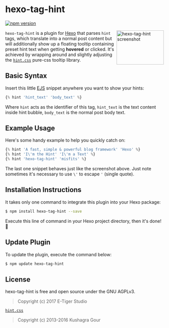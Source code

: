 
# hexo-tag-hint

[![npm version](https://badge.fury.io/js/hexo-tag-hint.svg)](https://badge.fury.io/js/hexo-tag-hint)

<img src="https://raw.githubusercontent.com/etigerstudio/hexo-tag-hint/master/hexo-tag-hint_screenshot.png" alt="hexo-tag-hint screenshot" title="hexo-tag-hint screenshot" align="right" width="150" height="108" />

`hexo-tag-hint` is a plugin for [Hexo](https://hexo.io) that parses `hint` tags,  which translate into a normal post content but will additionally show up a floating tooltip containing preset hint text when getting **hovered** or clicked. It's achieved by wrapping around and slightly adjusting the [`hint.css`](https://github.com/chinchang/hint.css) pure-css tooltip library.

## Basic Syntax

Insert this little [EJS](http://ejs.co/) snippet anywhere you want to show your hints:

```js
{% hint 'hint_text' 'body_text' %}
```

Where `hint` acts as the identifier of this tag, `hint_text` is the text content inside hint bubble, `body_text` is the normal post body text.

## Example Usage

Here's some handy example to help you quickly catch on:

```js
{% hint 'A fast, simple & powerful blog framework' 'Hexo' %}
{% hint 'I\'m the Hint' 'I\'m a Text' %}
{% hint 'hexo-tag-hint' 'misfits' %}
```

The last one snippet behaves just like the screenshot above.
Just note sometimes it's necessary to use `\'` to escape `'` (single quote).

## Installation Instructions

It takes only one command to integrate this plugin into your Hexo package:

```bash
$ npm install hexo-tag-hint --save
```

Execute this line of command in your Hexo project directory, then it's done! 🎉

## Update Plugin

To update the plugin, execute the command below:

```bash
$ npm update hexo-tag-hint
```

## License

hexo-tag-hint is free and open source under the GNU AGPLv3.
> Copyright (c) 2017 E-Tiger Studio

[`hint.css`](https://github.com/chinchang/hint.css)
> Copyright (c) 2013-2016 Kushagra Gour
